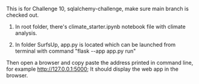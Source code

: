 This is for Challenge 10, sqlalchemy-challenge, make sure main branch is checked out.

1) In root folder, there's climate_starter.ipynb notebook file with climate analysis.

2) In folder SurfsUp, app.py is located which can be launched from terminal 
with command "flask --app app.py run"

Then open a browser and copy paste the address printed in command line, for example http://127.0.0.1:5000; 
It should display the web app in the browser.